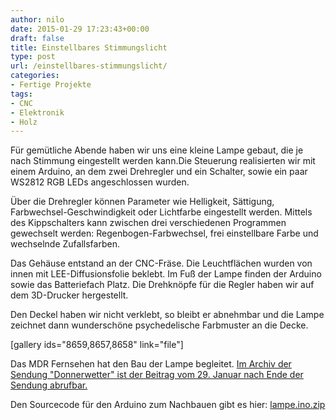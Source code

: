 ```yaml
---
author: nilo
date: 2015-01-29 17:23:43+00:00
draft: false
title: Einstellbares Stimmungslicht
type: post
url: /einstellbares-stimmungslicht/
categories:
- Fertige Projekte
tags:
- CNC
- Elektronik
- Holz
---
```


Für gemütliche Abende haben wir uns eine kleine Lampe gebaut, die je nach Stimmung eingestellt werden kann.Die Steuerung realisierten wir mit einem Arduino, an dem zwei Drehregler und ein Schalter, sowie ein paar WS2812 RGB LEDs angeschlossen wurden. <!-- more -->

Über die Drehregler können Parameter wie Helligkeit, Sättigung, Farbwechsel-Geschwindigkeit oder Lichtfarbe eingestellt werden. Mittels des Kippschalters kann zwischen drei verschiedenen Programmen gewechselt werden: Regenbogen-Farbwechsel, frei einstellbare Farbe und wechselnde Zufallsfarben.

Das Gehäuse entstand an der CNC-Fräse. Die Leuchtflächen wurden von innen mit LEE-Diffusionsfolie beklebt. Im Fuß der Lampe finden der Arduino sowie das Batteriefach Platz. Die Drehknöpfe für die Regler haben wir auf dem 3D-Drucker hergestellt.

Den Deckel haben wir nicht verklebt, so bleibt er abnehmbar und die Lampe zeichnet dann wunderschöne psychedelische Farbmuster an die Decke.

[gallery ids="8659,8657,8658" link="file"]

Das MDR Fernsehen hat den Bau der Lampe begleitet. [Im Archiv der Sendung "Donnerwetter" ist der Beitrag vom 29. Januar nach Ende der Sendung abrufbar.](https://www.mdr.de/donnerwetter/index.html)

Den Sourcecode für den Arduino zum Nachbauen gibt es hier: [lampe.ino.zip](/wp-content/uploads/2015/01/lampe.ino_.zip)
